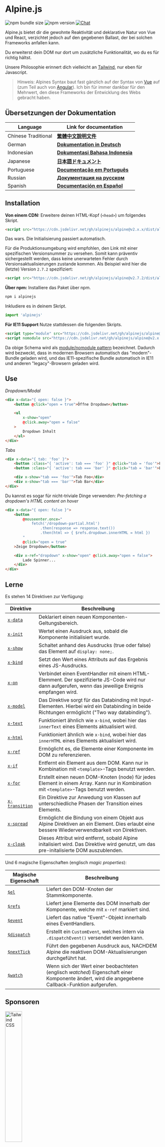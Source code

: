# Alpine.js

![npm bundle size](https://img.shields.io/bundlephobia/minzip/alpinejs)
![npm version](https://img.shields.io/npm/v/alpinejs)
[![Chat](https://img.shields.io/badge/chat-on%20discord-7289da.svg?sanitize=true)](https://alpinejs.codewithhugo.com/chat/)

Alpine.js bietet dir die gewohnte Reaktivität und deklarative Natur von Vue und React, verzichtet jedoch auf den gegebenen Ballast, der bei solchen Frameworks anfallen kann.

Du erweiterst dein DOM nur dort um zusätzliche Funktionalität, wo du es für richtig hältst.

Unsere Philosophie erinnert dich vielleicht an [Tailwind](https://tailwindcss.com/), nur eben für Javascript.

> Hinweis: Alpines Syntax baut fast gänzlich auf der Syntax von [Vue](https://vuejs.org/) auf (zum Teil auch von [Angular](https://angularjs.org/)). Ich bin für immer dankbar für den Mehrwert, den diese Frameworks der Entwicklung des Webs gebracht haben.

## Übersetzungen der Dokumentation

| Language | Link for documentation |
| --- | --- |
| Chinese Traditional | [**繁體中文說明文件**](./README.zh-TW.md) |
| German | [**Dokumentation in Deutsch**](./README.de.md) |
| Indonesian | [**Dokumentasi Bahasa Indonesia**](./README.id.md) |
| Japanese | [**日本語ドキュメント**](./README.ja.md) |
| Portuguese | [**Documentação em Português**](./README.pt.md) |
| Russian | [**Документация на русском**](./README.ru.md) |
| Spanish | [**Documentación en Español**](./README.es.md) |

## Installation

**Von einem CDN:** Erweitere deinen HTML-Kopf (`<head>`) um folgendes Skript.
```html
<script src="https://cdn.jsdelivr.net/gh/alpinejs/alpine@v2.x.x/dist/alpine.min.js" defer></script>
```

Das wars. Die Initialisierung passiert automatisch.

Für die Produktionsumgebung wird empfohlen, den Link mit einer spezifischen Versionsnummer zu versehen. Somit kann präventiv sichergestellt werden, dass keine unerwarteten Fehler durch Versionsaktualisierungen zustande kommen.
Als Beispiel wird hier die (letzte) Version `2.7.2` spezifiziert:
```html
<script src="https://cdn.jsdelivr.net/gh/alpinejs/alpine@v2.7.2/dist/alpine.min.js" defer></script>
```

**Über npm:** Installiere das Paket über npm.
```js
npm i alpinejs
```

Inkludiere es in deinem Skript.
```js
import 'alpinejs'
```

**Für IE11 Support** Nutze stattdessen die folgenden Skripts.
```html
<script type="module" src="https://cdn.jsdelivr.net/gh/alpinejs/alpine@v2.x.x/dist/alpine.min.js"></script>
<script nomodule src="https://cdn.jsdelivr.net/gh/alpinejs/alpine@v2.x.x/dist/alpine-ie11.min.js" defer></script>
```

Da obige Schema wird als [module/nomodule pattern](https://philipwalton.com/articles/deploying-es2015-code-in-production-today/) bezeichnet. Dadurch wird bezweckt, dass in modernen Browsern automatisch das "modern"-Bundle geladen wird, und das IE11-spezifische Bundle automatisch in IE11 und anderen "legacy"-Browsern geladen wird.

## Use

*Dropdown/Modal*
```html
<div x-data="{ open: false }">
    <button @click="open = true">Öffne Dropdown</button>

    <ul
        x-show="open"
        @click.away="open = false"
    >
        Dropdown Inhalt
    </ul>
</div>
```

*Tabs*
```html
<div x-data="{ tab: 'foo' }">
    <button :class="{ 'active': tab === 'foo' }" @click="tab = 'foo'">Foo</button>
    <button :class="{ 'active': tab === 'bar' }" @click="tab = 'bar'">Bar</button>

    <div x-show="tab === 'foo'">Tab Foo</div>
    <div x-show="tab === 'bar'">Tab Bar</div>
</div>
```

Du kannst es sogar für nicht-triviale Dinge verwenden:
*Pre-fetching a dropdown's HTML content on hover*
```html
<div x-data="{ open: false }">
    <button
        @mouseenter.once="
            fetch('/dropdown-partial.html')
                .then(response => response.text())
                .then(html => { $refs.dropdown.innerHTML = html })
        "
        @click="open = true"
    >Zeige Dropdown</button>

    <div x-ref="dropdown" x-show="open" @click.away="open = false">
        Lade Spinner...
    </div>
</div>
```

## Lerne

Es stehen 14 Direktiven zur Verfügung:

| Direktive | Beschreibung |
| --- | --- |
| [`x-data`](#x-data) | Deklariert einen neuen Komponenten-Geltungsbereich. |
| [`x-init`](#x-init) | Wertet einen Ausdruck aus, sobald die Komponente initialisiert wurde. |
| [`x-show`](#x-show) | Schaltet anhand des Ausdrucks (true oder false) das Element auf `display: none;`. |
| [`x-bind`](#x-bind) | Setzt den Wert eines Attributs auf das Ergebnis eines JS-Ausdrucks. |
| [`x-on`](#x-on) | Verbindet einen EventHandler mit einem HTML-Elemment. Der spezifizierte JS-Code wird nur dann aufgerufen, wenn das jeweilige Ereignis empfangen wird. |
| [`x-model`](#x-model) | Das Direktive sorgt für das Databinding mit Input-Elementen. Hierbei wird ein Databinding in beide Richtungen ermöglicht ("Two way databinding"). |
| [`x-text`](#x-text) | Funktioniert ähnlich wie `x-bind`, wobei hier das `innerText` eines Elements aktualisiert wird. |
| [`x-html`](#x-html) | Funktioniert ähnlich wie `x-bind`, wobei hier das `innerHTML` eines Elements aktualisiert wird. |
| [`x-ref`](#x-ref) | Ermöglicht es, die Elemente einer Komponente im DOM zu referenzieren. |
| [`x-if`](#x-if) | Entfernt ein Element aus dem DOM. Kann nur in Kombination mit `<template>`-Tags benutzt werden. |
| [`x-for`](#x-for) | Erstellt einen neuen DOM-Knoten (node) für jedes Element in einem Array. Kann nur in Kombination mit `<template>`-Tags benutzt werden. |
| [`x-transition`](#x-transition) | Ein Direktive zur Anwedung von Klassen auf unterschiedliche Phasen der Transition eines Elements. |
| [`x-spread`](#x-spread) | Ermöglicht die Bindung von einem Objekt aus Alpine Direktiven an ein Element. Dies erlaubt eine bessere Wiederverwendbarkeit von Direktiven. |
| [`x-cloak`](#x-cloak) | Dieses Attribut wird entfernt, sobald Alpine initalisiert wird. Das Direktive wird genutzt, um das pre-initalisierte DOM auszublenden. |


Und 6 magische Eigenschaften (englisch *magic properties*):

| Magische Eigenschaft | Beschreibung |
| --- | --- |
| [`$el`](#el) | Liefert den DOM-Knoten der Stammkomponente. |
| [`$refs`](#refs) | Liefert jene Elemente des DOM innerhalb der Komponente, welche mit `x-ref` markiert sind. |
| [`$event`](#event) | Liefert das native "Event"-Objekt innerhalb eines EventHandlers.  |
| [`$dispatch`](#dispatch) | Erstellt ein `CustomEvent`, welches intern via `.dispatchEvent()` versendet werden kann. |
| [`$nextTick`](#nexttick) | Führt den gegebenen Ausdruck aus, NACHDEM Alpine die reaktiven DOM-Aktualisierungen durchgeführt hat. |
| [`$watch`](#watch) | Wenn sich der Wert einer beobachteten (englisch *watched*) Eigenschaft einer Komponente ändert, wird die angegebene Callback-Funktion aufgerufen. |


## Sponsoren

<img width="33%" src="https://refactoringui.nyc3.cdn.digitaloceanspaces.com/tailwind-logo.svg" alt="Tailwind CSS">

**Du möchtest Sponsor werden? [Schreib mir auf Twitter](https://twitter.com/calebporzio)**

## Gemeinschaftsprojekte

* [AlpineJS Weekly Newsletter](https://alpinejs.codewithhugo.com/newsletter/)
* [Spruce (State Management)](https://github.com/ryangjchandler/spruce)
* [Turbolinks Adapter](https://github.com/SimoTod/alpine-turbolinks-adapter)
* [Alpine Magic Helpers](https://github.com/KevinBatdorf/alpine-magic-helpers)
* [Awesome Alpine](https://github.com/ryangjchandler/awesome-alpine)

### Direktiven

---

### `x-data`

**Beispiel:** `<div x-data="{ foo: 'bar' }">...</div>`

**Struktur:** `<div x-data="[JSON data object]">...</div>`

`x-data` deklariert einen neuene Komponenten-Geltungsbereich. Jede neu erstellte Komponente wird nun mit der angegebenen Datenquelle initialisiert.

Dies verhält sich ähnlich wie die `data`-Eigenschaft einer Vue-Komponente.

**Extrahieren von Komponenten-Logik**

Datenquellen und zugehörige Funktionalität können in wiederverwendbare Funktionen extrahiert werden.

```html
<div x-data="dropdown()">
    <button x-on:click="open">Öffne</button>

    <div x-show="isOpen()" x-on:click.away="close">
        // Dropdown
    </div>
</div>

<script>
    function dropdown() {
        return {
            show: false,
            open() { this.show = true },
            close() { this.show = false },
            isOpen() { return this.show === true },
        }
    }
</script>
```

> **Für Nutzer von Modul-Packern**: Alpine.js ruft Funktionen auf, welche sich im globalen Geltungsbereich (`window`) befinden. Um Funktionen mit `x-data` zu benutzen, müssen sie daher explizit dem Geltungsbereich `window` zugewießen werden. Zum Beispiel `window.dropdown = function () {}` (Dieses Verhalten ist auf Webpack, Rollup, Parcel etc. zurückzuführen. Hier leben selbstdefinierte Funktionen defaultmäßig im Geltungsbereich des Moduls, und nicht `window`).

Durch Objektdestrukturierung können mehrere Datenobjekte an `x-data` übergeben werden:

```html
<div x-data="{...dropdown(), ...tabs()}">
```

---

### `x-init`
**Beispiel:** `<div x-data="{ foo: 'bar' }" x-init="foo = 'baz'"></div>`

**Struktur:** `<div x-data="..." x-init="[expression]"></div>`

`x-init` Wertet einen Ausdruck aus, sobald die Komponente initialisiert wurde.

Wenn der Code erst aufgerufen werden soll, NACHDEM Alpine die initialen Aktualisierungen des DOM vorgenommen hat (ähnlich zum `mounted()` Lebenszyklus in VueJS), kann eine Callback-Funktion von `x-init` retourniert werden:

`x-init="() => { // Im Funktionsblock haben wir Zugriff auf den Zustand nach der DOM-Initialisierung // }"`

---

### `x-show`
**Beispiel:** `<div x-show="open"></div>`

**Struktur:** `<div x-show="[expression]"></div>`

`x-show` schaltet die Eigenschaft `display: none;` des Elements, je nachdem ob der Ausdruck `true` oder `false` zurückliefert.

**x-show.transition**

`x-show.transition` ist eine convenience API, um Übergänge mit `x-show` durch CSS Transitionen ansprechender zu gestalten.

```html
<div x-show.transition="open">
    Die Inhalte werden mithilfe von Transitionen ein- und ausgeblendet.
</div>
```

| Direktive | Beschreibung |
| --- | --- |
| `x-show.transition` | Ein simultaner Fading- und Skalierungseffekt. (opacity, scale: 0.95, timing-function: cubic-bezier(0.4, 0.0, 0.2, 1), duration-in: 150ms, duration-out: 75ms)
| `x-show.transition.in` | Die Transition gilt nur für den anfänglichen Übergang. |
| `x-show.transition.out` | Die Transition gilt nur für den abschließenden Übergang. |
| `x-show.transition.opacity` | Nur das Fading wird genutzt. |
| `x-show.transition.scale` | Nur die Skalierung wird genutzt. |
| `x-show.transition.scale.75` | Zur Anpassung des Skalierungswerts `transform: scale(.75)`. |
| `x-show.transition.duration.200ms` | Setzt den Wert der anfänglichen Transition auf 200ms. Der Wert der abschließenden Transition nimmt die Hälfte des angegebenen Werts an (in diesem Fall 100ms). |
| `x-show.transition.origin.top.right` | Zur Anpassung des Ursprungs der CSS-Transformation `transform-origin: top right`. |
| `x-show.transition.in.duration.200ms.out.duration.50ms` | Zur Spezifizierung der einzelnen Dauern einer Transition. |

> Hinweis: Alle oben genannten Modifikatoren können miteinander kombiniert werden. Auch solche Spielerein sind möglich (lol): `x-show.transition.in.duration.100ms.origin.top.right.opacity.scale.85.out.duration.200ms.origin.bottom.left.opacity.scale.95`

> Hinweis: Defaultmäßig wartet `x-show`, bis jede untergeordnete Komponente seine Transition beendet hat. Um dieses Verhalten zu umgehen, kann der Modifikator `.immediate` eingesetzt werden:
```html
<div x-show.immediate="open">
    <div x-show.transition="open">
</div>
```
---

### `x-bind`

> Hinweis: Es kann auch folgende Kurzschreibweise genutzt werden: `:type="..."`

**Beispiel:** `<input x-bind:type="inputType">`

**Struktur:** `<input x-bind:[attribute]="[expression]">`

`x-bind` setzt den Wert eines Attributs auf das Ergebnis eines JavaScript Ausdrucks. Dabei hat der Ausdruck Zugang zu allen Datenquellen der Komponente und wird jedes Mal aktualisiert, wenn sich eine der Datenquellen ändert.

> Hinweis: Attributbindungen aktualisieren sich nur dann, WENN sich deren Abhängigkeiten aktualisieren. Das Framework erkennt solche Abhängigkeiten automatisch und führt dementsprechend Aktualisierungen durch.

**`x-bind` für Klassenattribute**

`x-bind` hat eine spezielle Verhaltensweise, wenn es mit dem Attribut `class` verknüpft wird.

Hierbei wird ein Objekt übergeben, dessen Namen die potenziellen Klassenselektoren sind. Die Werte dieser Paare sind boolesche Ausdrücke, durch welche determiniert wird, ob die Klasse auf das Element angewendet wird oder nicht.

Zum Beispiel:
`<div x-bind:class="{ 'hidden': foo }"></div>`

In diesem Beispiel wird die Klasse "hidden" nur dann angewendet, wenn `foo` den Wert `true` liefert.

**`x-bind` für boolesche Attribute**

`x-bind` unterstützt sowohl Variablen als auch JavaScript Ausdrücke in seiner Bedingung, wenn diese einen booleschen Wert (`true` oder `false`) zurückliefern.

Zum Beispiel:
```html
<!-- Gegeben: -->
<button x-bind:disabled="myVar">Klick mich</button>

<!-- Wenn myVar == true: -->
<button disabled="disabled">Klick mich</button>

<!-- Wenn myVar == false: -->
<button>Klick mich</button>
```

Hier wird das Attribut `disabled` je nach der Auswertung von `myVar` hinzugefügt oder entfernt.


Alle in der [HTML Spezifikation](https://html.spec.whatwg.org/multipage/indices.html#attributes-3:boolean-attribute) angeführten booleschen Attribute werden unterstützt. Dazu zählen `disabled`, `readonly`, `required`, `checked`, `hidden`, `selected`, `open`, etc.

**`.camel` Modifikator**
**Beispiel:** `<svg x-bind:view-box.camel="viewBox">`

Mithilfe des Modifikators `camel` kann die Bedingung an die camel-case Schreibweise des angegebenen Attributnamens gebunden werden. In obigen Beispiel wird der Wert von `viewBox` mit dem Attribut `viewBox` (anstelle von `view-box`) verknüpft.

---

### `x-on`

> Hinweis: Es kann auch folgende Kurzschreibweise genutzt werden: `@click="..."`

**Beispiel:** `<button x-on:click="foo = 'bar'"></button>`

**Struktur:** `<button x-on:[event]="[expression]"></button>`

`x-on` bindet einen EventHandler an das HTML-Element. Der spezifizierte JavaScript-Ausdruck wird genau dann ausgewertet, wenn das Ereignis ausgelöst wurde.

Andere Attribute des Elements welche an diese Datenquelle gebunden sind, werden aktualisiert, sobald Daten im Ausdruck modifiziert werden.

> Hinweis: Wahlweise kann auch der Name einer JavaScript-Funktion angegeben werden

**Beispiel:** `<button x-on:click="myFunction"></button>`

Ist äquivalent zu: `<button x-on:click="myFunction($event)"></button>`

**`keydown` Modifikator**

**Beispiel:** `<input type="text" x-on:keydown.escape="open = false">`

Um auf bestimmte Tastaturereignisse zu reagieren, können keydown-Modifikatoren an das Direktive `x-on:keydown` angehängt werden. Die Modifikatoren sind hierbei Werte von `Event.key`, jedoch in kebab-case-Schreibweise.

Beispiele: `enter`, `escape`, `arrow-up`, `arrow-down`

> Hinweis: Zusätzlich kann auch auf System-Modifikator-Tastenkombinationen reagiert werden: `x-on:keydown.cmd.enter="foo"`

**`.away` Modifikator**

**Beispiel:** `<div x-on:click.away="showModal = false"></div>`

Durch die Nutzung des Modifikators `.away`, wird der Ausdruck eines EventHandlers nur dann ausgewertet, wenn das Ereignis nicht vom Element selbst (oder dessen untergeordnete Komponenten) ausgelöst wird.

Dies kann zum Beispiel genutzt werden, um ein Dropdown-Menü oder ein Modal auszublenden, sobald der Nutzer außerhalb des Elements einen Mausklick durchführt.

**`.prevent` Modifikator**
**Beispiel:** `<input type="checkbox" x-on:click.prevent>`

Durch das Anhängen von `.prevent` an einen EventHandler, wir die Methode `preventDefault` auf dem ausgelösten Ereignis ausgeführt. Im obigen Beispiel wird somit die native Funktionalität des `<input>`-Elements unterdrückt, wenn der Nutzer das Element anklickt.

**`.stop` Modifikator**
**Beispiel:** `<div x-on:click="foo = 'bar'"><button x-on:click.stop></button></div>`

Durch das Anhängen von `.stop` an einen EventHandler, wird die Methode `stopPropagation` auf dem ausgelösten Ereignis ausgeführt. Klickt ein Nutzer im obigen Beispiel auf das `<button>`-Element, wird das Ereignis "click" nicht an das übergeordnete Element `<div>` gesendet. Anders gesagt wird im Falle eine Klicks `foo` nicht auf `'bar'` gesetzt.

**`.self` Modifikator**
**Beispiel:** `<div x-on:click.self="foo = 'bar'"><button></button></div>`

Durch das Anhängen von `.self` an einen EventHandler, wird das Ergeinis nur dann behandelt, wenn das `$event.target` das Element selbst ist. Klickt ein Nutzer im obigen Beispiel auf das `<button>`-Element, wird das Ereignis "click" somit **NICHT** im übergeordnete Element `<div>` behandelt.

**`.window` Modifikator**
**Beispiel:** `<div x-on:resize.window="isOpen = window.outerWidth > 768 ? false : open"></div>`

Durch das Anhängen von `.window` an einen EventHandler, wird der Listener auf das globale Window-Objekt anstelle des zugrundeliegenden DOM-Knotens registriert. Dieses Vorgehen ist beispielsweise hilfreich, wenn du den Zustand einer Komponente modifizieren willst, sobald sich die Eigenschaften des Window-Objekts ändern (zB das Event "resize"). Im obigen Beispiel wird das Modal/Dropdown genau dann geschlossen, wenn die Breite des Window-Objekts 768 Pixel überschreitet. Andernfalls bleibt der momentante Zustand bestehen.

> Hinweis: Nach dem selben Prinzup kann der Modifikator `.document` genutzt werden, um auf Änderungen im Document-Objekt zu reagieren.

**`.once` Modifikator**
**Beispiel:** `<button x-on:mouseenter.once="fetchSomething()"></button>`

Durch das Anhängen von `.once` an einen EventHandler wird sichergestellt, dass das Ereignis nur ein einziges Mal behandelt wird.

**`.passive` Modifikator**
**Beispiel:** `<button x-on:mousedown.passive="interactive = true"></button>`

Durch das Anhängen von `.passive` an einen EventHandler, wird der gegebene Listener passiv. Dadurch wird verhindert, dass das spezifizierte Ereignis abgebrochen werden kann (`preventDefault()` wird ignoriert). Dieses Vorgehen ist zum Beispiel für die Bildlaufleistung auf Touch-Geräten relevant.

**`.debounce` Modifikator**
**Beispiel:** `<input x-on:input.debounce="fetchSomething()">`

Mithilfe des Modifikators `debounce` kann ein EventHandler "debounced" werden. Hiermit wird sichergestellt, dass das spezifierte Ereignis nur dann behandelt wird, wenn eine gewisse Zeitspanne zum letzten Vorkommnis des Ereignisses vergangen ist. Erst wenn der Handler bereit ist, wird die Ereignisbehandlung ausgeführt.

Die defaultmäßige Wartezeit beträgt 250 Millisekunden.

Die Wartezeit kann folgendermaßen individualisiert werden:

```
<input x-on:input.debounce.750="fetchSomething()">
<input x-on:input.debounce.750ms="fetchSomething()">
```

**`.camel` Modifikator**
**Beispiel:** `<input x-on:event-name.camel="doSomething()">`

Mithilfe des Modifikators `camel` kann ein EventHandler an die camel-case Schreibweise des angegebenen Ereignisnamens gebunden werden. Im obigen Beispiel wird der Ausdruck ausgewertet, sobald ein Ereignis namens `eventName` auf dem Element empfangen wird.

---

### `x-model`
**Beispiel:** `<input type="text" x-model="foo">`

**Struktur:** `<input type="text" x-model="[data item]">`

`x-model` erweitert ein Element um ein "two-way data binding" (d.h. Databinding ist in beide Richtungen möglich). Der Wert des `<input>`-Elements wird mit dem Wert der Komponenten-Datenquelle `item` synchronisiert.

> Hinweis: `x-model` erkennt automatisch Änderungen auf den folgenen Elementen: text inputs, checkboxes, radio buttons, textareas, selects, multiple selects. In den genannten Szenarien sollte die Funktionsweise von `x-model` das [Verhalten von Vue](https://vuejs.org/v2/guide/forms.html) widerspiegeln.

**`.number` Modifikator**
**Beispiel:** `<input x-model.number="age">`

Durch die Nutzung des Modifikators `number` wird der Wert des `<input>`-Elements in eine Zahl umgewandelt. Wenn der Wert hierbei nicht als valide Zahl ausgelesen werden kann, wird der ursprüngliche Wert retourniert.

**`.debounce` Modifikator**
**Beispiel:** `<input x-model.debounce="search">`

Mithilfe des Modifikators `debounce` kann der Aktualisierung eines Wertes ein "debounce" hinzugefügt werden. Hiermit wird sichergestellt, dass das spezifierte Ereignis nur dann behandelt wird, wenn eine gewisse Zeitspanne zum letzten Vorkommnis des Ereignisses vergangen ist. Erst wenn der Handler bereit ist, wird die Ereignisbehandlung ausgeführt.

Die defaultmäßige Wartezeit beträgt 250 Millisekunden.

Die Wartezeit kann folgendermaßen individualisiert werden:

```
<input x-model.debounce.750="search">
<input x-model.debounce.750ms="search">
```

---

### `x-text`
**Beispiel:** `<span x-text="foo"></span>`

**Struktur:** `<span x-text="[expression]"`

`x-text` funktioniert ähnlich wie `x-bind`, außer dass anstelle des Wertes eine Attributs, das `innerText` eines Elements aktualisiert wird.

---

### `x-html`
**Beispiel:** `<span x-html="foo"></span>`

**Struktur:** `<span x-html="[expression]"`

`x-html` funktioniert ähnlich wie `x-bind`, außer dass anstelle des Wertes eine Attributs, das `innerHTML` eines Elements aktualisiert wird.

> :warning: **Es wird empfohlen, in diesem Fall nur vertrauenswürdige bzw. selbsterstellte Inhalte zu nutzen und auf nutzererstellte Inhalte zu verzichten.** :warning:
>
> Dynamisch gerendertes HTML von Drittparteien kann leicht zu Sicherheitslücken wie [XSS](https://developer.mozilla.org/en-US/docs/Glossary/Cross-site_scripting) führen.

---

### `x-ref`
**Beispiel:** `<div x-ref="foo"></div><button x-on:click="$refs.foo.innerText = 'bar'"></button>`

**Struktur:** `<div x-ref="[ref name]"></div><button x-on:click="$refs.[ref name].innerText = 'bar'"></button>`

`x-ref` Ermöglicht es, die Elemente einer Komponente im DOM zu referenzieren. Wird das Attribut `x-ref` auf ein Element gesetzt, wird das Element durch das `$refs`-Objekt für alle EventHandler verfügbar geemacht.

Dieses Vorgehen präsentiert sich als hilfreiche Alternative, wenn vermehrt der Befehl `document.querySelector` zur Referenzierung von Elementen eingesetzt werden muss.

> Hinweis: Auch dynamische Werte können an x-ref gebunden werden: `<span :x-ref="item.id"></span>`.

---

### `x-if`
**Beispiel:** `<template x-if="true"><div>Some Element</div></template>`

**Struktur:** `<template x-if="[expression]"><div>Some Element</div></template>`

Falls die Funktionalität von `x-show` (`x-show` setzt ein Element auf `display: none`, wenn die Bedingung `false` liefert) nicht ausreichen sollte, kann stattdessen `x-if` genutzt werden, um ein Element vollständig aus dem DOM zu entfernen.

Da Alpine über kein virtuelles DOM verfügt, muss `x-if` unbedingt mit `<template></template>`-Tags genutzt werden. Diese Implementierung erlaubt es Alpine stabil zu bleiben und auf das echte DOM zuzugreifen.

> Hinweis: Im Zuge der Nutzung von `x-if` muss der HTML-Stammknoten innerhalb des `<template></template>`-Tags ein einzelnes Element sein.

> Hinweis: Im Zuge der Nutzung von `template` innerhalb eines `svg`-Tags, muss auf ein [polyfill](https://github.com/alpinejs/alpine/issues/637#issuecomment-654856538) zurückgegriffen werden. Die Ausführung des polyfills sollte vor der Initialisierung von Alpine.js stattfinden.

---

### `x-for`
**Beispiel:**
```html
<template x-for="item in items" :key="item">
    <div x-text="item"></div>
</template>
```

> Hinweis: Das `:key`-Binding ist optional, wird jedoch DRINGEND empfohlen.

`x-for` ist sinnvoll für Fälle, in denen für jedes Element in einem Array ein DOM-Knoten erstellt werden soll. Zwar erinnert die Funktionsweise an `v-for` in Vue, jedoch kann `x-for` nur in Kombination mit `template`-Tags eingesetzt werden (d.h. es besteht keine Kompatibilität mit regulären DOM-Elementen).

Wird Zugriff auf den Index des momentanten Schleifendurchgangs benötigt, kann die folgende Schreibweise eingesetzt werden:

```html
<template x-for="(item, index) in items" :key="index">
    <!-- Bei Bedarf kann "index" innerhalb der Schleife referenziert werden. -->
    <div x-text="index"></div>
</template>
```

Wird Zugriff auf das Array-Ojekt (colletion) des momentanten Schleifendurchgangs benötigt, kann die folgende Schreibweise eingesetzt werden:

```html
<template x-for="(item, index, collection) in items" :key="index">
    <!-- Bei Bedarf kann "collection" innerhalb der Schleife referenziert werden. -->
    <!-- Momentantes Element (item). -->
    <div x-text="item"></div>
    <!-- Selbiges Elemenet wie oben. -->
    <div x-text="collection[index]"></div>
    <!-- Element an der vorherigen Position. -->
    <div x-text="collection[index - 1]"></div>
</template>
```

> Hinweis: Im Zuge der Nutzung von `x-for` muss der HTML-Stammknoten innerhalb des `<template></template>`-Tags ein einzelnes Element sein.

> Hinweis: Im Zuge der Nutzung von `template` innerhalb eines `svg`-Tags, muss auf ein [polyfill](https://github.com/alpinejs/alpine/issues/637#issuecomment-654856538) zurückgegriffen werden. Die Ausführung des polyfills sollte vor der Initialisierung von Alpine.js stattfinden.

#### Verschachteln von `x-for`-Schleifen
`x-for`-Schleifen können verschachtelt werden, jedoch MUSS jede Schleife innerhalb eines regulären Elements liegen. Zum Beispiel:

```html
<template x-for="item in items">
    <div>
        <template x-for="subItem in item.subItems">
            <div x-text="subItem"></div>
        </template>
    </div>
</template>
```

#### Iterieren über einen Bereich

Alpine unterstützt die `i in n` Syntax, wobei `n` eine Ganzzahl ist. Dies ermöglicht es, über einen bestimmten Bereich an Elementen zu iterieren.

```html
<template x-for="i in 10">
    <span x-text="i"></span>
</template>
```

---

### `x-transition`
**Beispiel:**
```html
<div
    x-show="open"
    x-transition:enter="transition ease-out duration-300"
    x-transition:enter-start="opacity-0 transform scale-90"
    x-transition:enter-end="opacity-100 transform scale-100"
    x-transition:leave="transition ease-in duration-300"
    x-transition:leave-start="opacity-100 transform scale-100"
    x-transition:leave-end="opacity-0 transform scale-90"
>...</div>
```

```html
<template x-if="open">
    <div
        x-transition:enter="transition ease-out duration-300"
        x-transition:enter-start="opacity-0 transform scale-90"
        x-transition:enter-end="opacity-100 transform scale-100"
        x-transition:leave="transition ease-in duration-300"
        x-transition:leave-start="opacity-100 transform scale-100"
        x-transition:leave-end="opacity-0 transform scale-90"
    >...</div>
</template>
```

> Das obenstehende Beispiel nutzt Klassen aus [Tailwind CSS](https://tailwindcss.com)

Alpine bietet 6 verschiedene Transitionen-Direktiven, um den verschiedenen Phasen einer Transition einen Elements Klassen hinzuzufügen, während sich diese zwischen den Zuständen "hidden" und "shown" befindet. Die Direktiven sind sowohl mit `x-show` als auch mit `x-if` kompatibel.

Sieht man über die Differenzen in der Namensgebung hinweg, verhalten sie sich exakt gleich wie die Transitionen-Direktiven von VueJs. 

| Direktive | Beschreibung |
| --- | --- |
| `:enter` | Wird während der gesamten Eintrittsphase angewendet. |
| `:enter-start` | Wird hinzugefügt, bevor das Element eingefügt wurde. Wird entfernt, ein Frame nachdem das Element eingefügt wurde. |
| `:enter-end` | Wird hinzugefügt, ein Frame nachdem das Element eingefügt wurde (zum selben Zeitpunkt, an dem `enter-start` entfernt wird). Wird enfernt, sobald der Übergang/die Animation beendet ist.
| `:leave` | Wird während der gesamten Austrittsphase angewendet. |
| `:leave-start` |  Wird sofort hinzugefügt, sobald eine ausgehende Transition ausgelöst wird. Wird nach einem Frame entfernt. |
| `:leave-end` | Wird hinzugefügt, ein Frame nachdem eine ausgehende Transition ausgelöst wurde (zum selben Zeitpunkt, an dem `leave-start` entfernt wird). Wird enfernt, sobald der Übergang/die Animation beendet ist. |

---

### `x-spread`
**Beispiel:**
```html
<div x-data="dropdown()">
    <button x-spread="trigger">Öffne Dropdown</button>

    <span x-spread="dialogue">Dropdown Inhalt</span>
</div>

<script>
    function dropdown() {
        return {
            open: false,
            trigger: {
                ['@click']() {
                    this.open = true
                },
            },
            dialogue: {
                ['x-show']() {
                    return this.open
                },
                ['@click.away']() {
                    this.open = false
                },
            }
        }
    }
</script>
```

`x-spread` ermöglicht es, die Alpine-Bindings eines Elements in ein wiederverwendbares Objekt auszulagern.

Die Namen des Objekts sind die Direktiven (jedes mögliche Direktive inklusive Modifikatoren). Die Werte sind Callback-Funktionen, welche von Alpine ausgewertet werden.

> Hinweis: Der einzige Sonderfall von `x-spread` ist dessen Nutzung in Kombination mit `x-for`. Wenn es auf das Direktive `x-for` angewendet wird, sollte ein normaler String-Ausdruck von der Callback-Funktion retourniert werden. Zum Beispiel: `['x-for']() { return 'item in items' }`.

---

### `x-cloak`
**Beispiel:** `<div x-data="{}" x-cloak></div>`

`x-cloak`-Attribute werden vom Element entfernt, sobald Alpine initialisiert wird. Das Direktive wird genutzt, um das pre-initalisierte DOM auszublenden. Typischerweise wird das folgende Styling im globalen Geltungsbereich gesetzt, um die Funktionalität von `x-cloak` sicherzustellen:

```html
<style>
    [x-cloak] { display: none; }
</style>
```

### Magische Eigenschaften

> Mit der Ausnahme von `$el`, sind magische Eigenschaften **nicht innerhalb von `x-data` verfügbar**, da die Komponente noch nicht initialisiert wurde.

---

### `$el`
**Beispiel:**
```html
<div x-data>
    <button @click="$el.innerHTML = 'foo'">Tausch mich mit "foo" aus</button>
</div>
```

`$el` ist eine magische Eigenschaft, um auf den DOM-Knoten der Stammkomponente zuzugreifen.

### `$refs`
**Beispiel:**
```html
<span x-ref="foo"></span>

<button x-on:click="$refs.foo.innerText = 'bar'"></button>
```

`$refs` ist eine magische Eigenschaft, um jene DOM-Elemente innerhalb einer Komponente aufzurufen, welche mit `x-ref` markiert sind. Dies ist nützlich, wenn DOM-Elemente manuell bearbeitet werden müssen.

---

### `$event`
**Beispiel:**
```html
<input x-on:input="alert($event.target.value)">
```

`$event` ist eine magische Eigenschaft, um innerhalb eines EventHandlers auf das native Event-Objekt des Browsers zuzugreifen.

> Hinweis: Die Eigenschaft $event ist nur in DOM-Ausdrücken verfügbar.

Um innerhalb einer JavaScript-Funktion auf $event zuzugreifen, kann dieses als Argument an die Funktion übergeben werden.

`<button x-on:click="myFunction($event)"></button>`

---

### `$dispatch`
**Beispiel:**
```html
<div @custom-event="console.log($event.detail.foo)">
    <button @click="$dispatch('custom-event', { foo: 'bar' })">
    <!-- Wenn geklickt, wird "bar" in der Konsole ausgegeben -->
</div>
```

**Hinweise bezüglich der Ereignisverbreitung (engl. "Event Propagation")**

Wenn Ereignisse abgefangen werden sollen, welche von HTML-Knoten innerhalb derselben Verschachtelungshierarchie ausgelöst werden, muss der Modifikator [`.window`](https://github.com/alpinejs/alpine#x-on) eingesetzt werden. Dieses Verhalten ist auf das [Bubbling von Ereignissen](https://en.wikipedia.org/wiki/Event_bubbling) zurückzuführen:

**Beispiel:**

```html
<div x-data>
    <span @custom-event="console.log($event.detail.foo)"></span>
    <button @click="$dispatch('custom-event', { foo: 'bar' })">
<div>
```

> Das oben beschriebene Konstrukt wird nicht die gewünschte Funktionsweise erfüllen. Wird das Ereignis `custom-event` ausgelöst, wird es an das gemeinsame übergeordnete Element `div` propagiert.

**Versand von Ereignissen an Komponenten**

Die oben beschriebene Methode kann auch dazu verwendet werden, um die Kommunikation zwischen Komponenten zu ermöglichen:

**Beispiel:**

```html
<div x-data @custom-event.window="console.log($event.detail)"></div>

<button x-data @click="$dispatch('custom-event', 'Hello World!')">
<!-- Wenn geklickt, wird "Hello World!" in der Konsole ausgegeben. -->
```

`$dispatch` ist eine Kurzschreibweise für die Erstellung von `CustomEvent` und dessen interner Versand mittels `.dispatchEvent()`. Es gibt zahlreiche Anwendungsfälle, in welchen der Versand von Daten durch benutzerdefinierten Ereignisse zwischen Komponenten eine sinnvolle Option darstellt. [Hier](https://developer.mozilla.org/en-US/docs/Web/Guide/Events/Creating_and_triggering_events) gibt es weitere Informationen bezüglich dem zugrundenliegenden `CustomEvent`-System in Browsern.

Jegliche Datenquelle, welche als zweiter Parameter an `$dispatch('some-event', { some: 'data' })` weitergegeben wird, kann mithilfe der Eigenschaft "detail" aufgerufen werden: `$event.detail.some`. Das Hinzufügen von benutzerdefinierten Ereignis-Daten zur `.detail`-Eigenschaft ist Standard für `CustomEvent`s in Browsern. [Hier](https://developer.mozilla.org/en-US/docs/Web/API/CustomEvent/detail) gibt es mehr Informationen dazu.

`$dispatch()` kann zusätzlich genutzt werden, um die Aktualisierung von Daten von `x-model`-Bindings auszulösen. Zum Beispiel:

```html
<div x-data="{ foo: 'bar' }">
    <span x-model="foo">
        <button @click="$dispatch('input', 'baz')">
        <!-- Nachdem das Element `<button>` angeklickt wurde, wird `x-model` das durch Bubbling verbreitete "input"-Ereignis abfangen und foo auf "baz" setzen. -->
    </span>
</div>
```

> Hinweis: Die Eigenschaft $dispatch ist nur innerhalb von DOM-Ausdrücken verfügbar.

Um innerhalb einer JavaScript-Funktion auf $dispatch zuzugreifen, kann dieses als Argument an die Funktion übergeben werden:

`<button x-on:click="myFunction($dispatch)"></button>`

---

### `$nextTick`
**Beispiel:**
```html
<div x-data="{ fruit: 'apple' }">
    <button
        x-on:click="
            fruit = 'pear';
            $nextTick(() => { console.log($event.target.innerText) });
        "
        x-text="fruit"
    ></button>
</div>
```

`$nextTick` ist eine magische Eigenschaft, durch welche der gegebene Ausdruck erst dann ausgeführt wird, NACHDEM Alpine die reaktiven DOM-Aktualisierungen durchgeführt hat. Dieses Verhalten ist nützlich, wenn mit dem DOM erst interagiert werden soll, NACHDEM alle Datenaktualisierungen durchgeführt wurden.

---

### `$watch`
**Beispiel:**
```html
<div x-data="{ open: false }" x-init="$watch('open', value => console.log(value))">
    <button @click="open = ! open">Toggle Open</button>
</div>
```

Die Eigenschaft einer Komponente kann mithilfe der magischen Methode `$watch` "beobachtet" werden. Erst wenn das `<button>`-Element im obigen Beispiel angeklickt wird und die Eigenschaft `open` aktualisiert wurde, wird die angegebene Callback-Funktion ausgelöst. Der neue Wert wird dann in der Konsole ausgegeben.

## Sicherheit
Wenn du eine Sicherheitslücke findest, sende bitte eine E-mail an [calebporzio@gmail.com]().

Alpine basiert auf einer benutzerdefinierten Implementierung, welche das `Function`-Objekt nutzt, um seine Direktiven auszuwerten. Obwohl dieses Vorgehen sicherer ist als die Auswertung mittels `eval()`, ist dessen Nutzung in manchen Umgebungen nicht gestattet (z.B. in der Google Chrome App, aufgrund der restriktiven Content Security Policy (CSP)).

Wenn du Alpine innerhalb einer Website nutzt, welche sensible Daten verarbeitet und auf [CSP](https://csp.withgoogle.com/docs/strict-csp.html) angewiesen ist, muss die Eigenschaft `unsafe-eval` in die policy eingefügt werden. Eine korrekt konfigurierte policy ist ein sinnvoller Mechanismus, um die persönlichen und finanziellen Daten von Nutzern zu schützen.

Da sich die policy auf alle Skripts einer Seite auswirkt, ist es wichtig sicherzustellen, dass alle benutzten externen Bibliotheken und Pakete auf ihre Sicherheit geprüft wurden. Somit soll verhindert werden, dass deine Webiste Opfer von Cross Site Scripting Attacken (durch `eval()` oder DOM-Manipulation) wird.

## V3 Roadmap
* Move from `x-ref` to `ref` for Vue parity?
* Add `Alpine.directive()`
* Add `Alpine.component('foo', {...})` (With magic `__init()` method)
* Dispatch Alpine events for "loaded", "transition-start", etc... ([#299](https://github.com/alpinejs/alpine/pull/299)) ?
* Remove "object" (and array) syntax from `x-bind:class="{ 'foo': true }"` ([#236](https://github.com/alpinejs/alpine/pull/236) to add support for object syntax for the `style` attribute)
* Improve `x-for` mutation reactivity ([#165](https://github.com/alpinejs/alpine/pull/165))
* Add "deep watching" support in V3 ([#294](https://github.com/alpinejs/alpine/pull/294))
* Add `$el` shortcut
* Change `@click.away` to `@click.outside`?

## License

Copyright © 2019-2020 Caleb Porzio and contributors

Licensed under the MIT license, see [LICENSE.md](LICENSE.md) for details.
